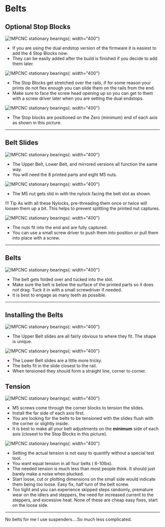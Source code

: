 # Belts

## Optional Stop Blocks

![!MPCNC stationary bearings](https://www.v1engineering.com/wp-content/uploads/2020/06/HStop1-scaled.jpg){: width="400"}

* If you are using the dual endstop version of the firmware it is easiest to add the 4 Stop Blocks now.
* They can be easily added after the build is finished if you decide to add them later.

![!MPCNC stationary bearings](https://www.v1engineering.com/wp-content/uploads/2020/06/HStop2-scaled.jpg){: width="400"}

* The Stop Blocks get stretched over the rails, if for some reason your prints do not flex enough you can slide them on the rails from the end.
* Make sure to face the screw head opening up so you can get to them with a screw driver later when you are setting the dual endstops.

![!MPCNC stationary bearings](https://www.v1engineering.com/wp-content/uploads/2020/06/HStop3-scaled.jpg){: width="400"}

* The Stop blocks are positioned on the Zero (minimum) end of each axis as shown in this picture.

___

## Belt Slides

![!MPCNC stationary bearings](https://www.v1engineering.com/wp-content/uploads/2020/06/Slide1-scaled.jpg){: width="400"}

* The Upper Belt, Lower Belt, and mirrored versions all function the same way.
* You will need the 8 printed parts and eight M5 nuts.

![!MPCNC stationary bearings](https://www.v1engineering.com/wp-content/uploads/2020/06/Slide2-scaled.jpg){: width="400"}

* The M5 nut gets slid in with the nylock facing the belt slot as shown.

!!! Tip
    As with all these Nylocks, pre-threading them once or twice will loosen them up a bit. This helps to prevent splitting the printed nut captures.

![!MPCNC stationary bearings](https://www.v1engineering.com/wp-content/uploads/2020/06/Slide3-scaled.jpg){: width="400"}

* The nuts fit into the end and are fully captured.
* You can use a small screw driver to push them into position or pull them into place with a screw.

___

## Belts

![!MPCNC stationary bearings](https://www.v1engineering.com/wp-content/uploads/2020/06/Slide4-scaled.jpg){: width="400"}

* The belt gets folded over and tucked into the slot.
* Make sure the belt is below the surface of the printed parts so it does not drag. Tuck it in with a small screwdriver if needed.
* It is best to engage as many teeth as possible.

___

## Installing the Belts

![!MPCNC stationary bearings](https://www.v1engineering.com/wp-content/uploads/2020/06/OBelt1-scaled.jpg){: width="400"}

* The Upper Belt slides are all fairly obvious to where they fit. The shape is unique.

![!MPCNC stationary bearings](https://www.v1engineering.com/wp-content/uploads/2020/06/OBelt2-scaled.jpg){: width="400"}

* The Lower Belt slides are a little more tricky.
* The belts fit in the slide closest to the rail.
* When tensioned they should form a straight line, corner to corner.

## Tension

![!MPCNC stationary bearings](https://www.v1engineering.com/wp-content/uploads/2020/06/OBelt3-scaled.jpg){: width="400"}

* M5 screws come through the corner blocks to tension the slides.
* Install the far side of each axis first.
* You are looking for the belts to be tensioned with the slides flush with the corner or slightly inside.
* It is best to make all your belt adjustments on the **minimum** side of each axis (closest to the Stop Blocks in this picture).

![!MPCNC stationary bearings](https://www.v1engineering.com/wp-content/uploads/2020/06/Final-scaled.jpg){: width="400"}

* Setting the actual tension is not easy to quantify without a special test tool.
* You want equal tension in all four belts ( 6-10lbs).
* The needed tension is much less than most people think. It should just barely make a noise when plucked.
* Start loose, cut or plotting dimensions on the small side would indicate them being too loose. Easy fix, half turn of the belt screw.
* Too tight and you can experience skipped steps randomly, premature wear on the idlers and steppers, the need for increased current to the steppers, and excessive heat. None of these are cheap easy fixes, start on the loose side.

___

No belts for me I use suspenders....So much less complicated.
